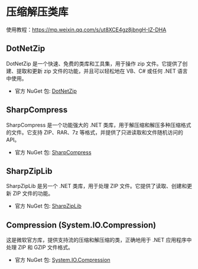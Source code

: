 # 压缩解压类库

使用教程：<https://mp.weixin.qq.com/s/ut8XCE4gz8jbngH-IZ-DHA>

## DotNetZip

DotNetZip 是一个快速、免费的类库和工具集，用于操作 zip 文件。它提供了创建、提取和更新 zip 文件的功能，并且可以轻松地在 VB、C# 或任何 .NET 语言中使用。

- 官方 NuGet 包: [DotNetZip](https://www.nuget.org/packages/DotNetZip)

## SharpCompress

SharpCompress 是一个功能强大的 .NET 类库，用于解压缩和解压多种压缩格式的文件。它支持 ZIP、RAR、7z 等格式，并提供了只进读取和文件随机访问的 API。

- 官方 NuGet 包: [SharpCompress](https://www.nuget.org/packages/SharpCompress)

## SharpZipLib

SharpZipLib 是另一个 .NET 类库，用于处理 ZIP 文件。它提供了读取、创建和更新 ZIP 文件的功能。

- 官方 NuGet 包: [SharpZipLib](https://www.nuget.org/packages/SharpZipLib)

## Compression (System.IO.Compression)

这是微软官方库，提供支持流的压缩和解压缩的类，正确地用于 .NET 应用程序中处理 ZIP 和 GZIP 文件格式。

- 官方 NuGet 包: [System.IO.Compression](https://www.nuget.org/packages/System.IO.Compression)
